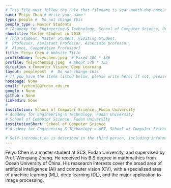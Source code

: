 ```yaml
---
# This file must follow the rule that filename is year-month-day-name.md .
name: Feiyu Chen # Write your name
type: people #  Do not change this
people_type : Master Students
# [Academy for Engineering & Technology, School of Computer Science, Organizer]
showtitle: Master Student in 2018
# [PhD Student, Master Student, Visiting Student,
#  Professor, Assistant Professor, Associate professor,
#  Alumni, Cooperation Professor]
title: Feiyu Chen # Website Title
profileName: feiyuchen.jpeg  # Fixed 186 * 186
profile: feiyuchenBig.jpeg  # About 570 * 725
direction : Computer Vision, Deep Learning
layout: peoplepost  #  Do not change this
# if you have the items listed below, please write here; if not, please write None.
homepage: None
email: fychen18@fudan.edu.cn
google : None
github : None
linkedin: None
# 
institution: School of Computer Science, Fudan University
# Academy for Engineering & Technology, Fudan University
# School of Computer Science, Fudan University
institutionShort: School of Computer Science
# Academy for Engineering & Technology = AET, School of Computer Science = SCS

# Self-introduction is described in the third person, including information such as educational experience
---
```


Feiyu Chen is a master student at SCS, Fudan University, and supervised by Prof. Wenqiang Zhang. He received his B.S degree in mathmathics  from Ocean University of China. His reasearch interests cover the broad area of artiﬁcial intelligence (AI) and computer vision (CV), with a specialized area of machine learning (ML), deep learning (DL), and the major application to image processing.